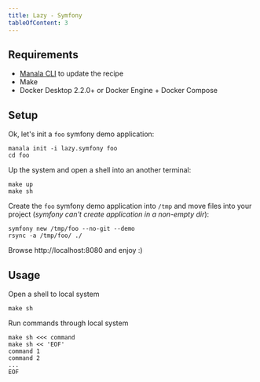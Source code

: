 ```yaml
---
title: Lazy - Symfony
tableOfContent: 3
---
```


## Requirements

* [Manala CLI](https://manala.github.io/manala/installation/) to update the recipe
* Make
* Docker Desktop 2.2.0+ or Docker Engine + Docker Compose

## Setup

Ok, let's init a `foo` symfony demo application:

```shell
manala init -i lazy.symfony foo
cd foo
```

Up the system and open a shell into an another terminal:

```shell
make up
make sh
```

Create the `foo` symfony demo application into `/tmp` and move files into your project (_symfony can't create application in a non-empty dir_):

```shell
symfony new /tmp/foo --no-git --demo
rsync -a /tmp/foo/ ./
```

Browse http://localhost:8080 and enjoy :)

## Usage

Open a shell to local system
```shell
make sh
```

Run commands through local system
```shell
make sh <<< command
make sh << 'EOF'
command 1
command 2
...
EOF
```
